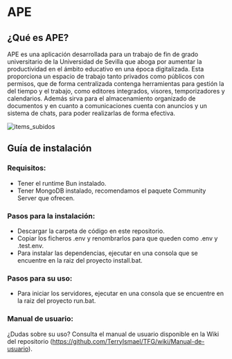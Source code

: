 # APE

## ¿Qué es APE?

APE es una aplicación desarrollada para un trabajo de fin de grado universitario de la Universidad de Sevilla que aboga por aumentar la productividad en el ámbito educativo en una época digitalizada. Esta proporciona un espacio de trabajo tanto privados como públicos con permisos, que de forma centralizada contenga herramientas para gestión la del tiempo y el trabajo, como editores integrados, visores, temporizadores y calendarios. Además sirva para el almacenamiento organizado de documentos y en cuanto a comunicaciones cuenta con anuncios y un sistema de chats, para poder realizarlas de forma efectiva. 


![items_subidos](https://github.com/TerryIsmael/TFG/assets/72874394/2db4b99f-56b8-4007-883a-565c31d25398)

## Guía de instalación

### Requisitos: 
- Tener el runtime Bun instalado.
- Tener MongoDB instalado, recomendamos el paquete Community Server que ofrecen.

### Pasos para la instalación: 
- Descargar la carpeta de código en este repositorio.
- Copiar los ficheros .env y renombrarlos para que queden como .env y .test.env.
- Para instalar las dependencias, ejecutar en una consola que se encuentre en la raiz del proyecto install.bat.

### Pasos para su uso:
- Para iniciar los servidores, ejecutar en una consola que se encuentre en la raiz del proyecto run.bat.

### Manual de usuario:
¿Dudas sobre su uso? Consulta el manual de usuario disponible en la Wiki del repositorio (https://github.com/TerryIsmael/TFG/wiki/Manual-de-usuario).
